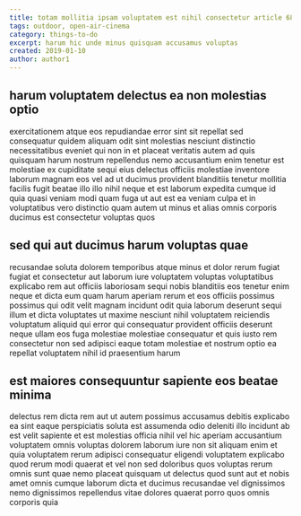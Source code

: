 ```yaml
---
title: totam mollitia ipsam voluptatem est nihil consectetur article 6833
tags: outdoor, open-air-cinema
category: things-to-do
excerpt: harum hic unde minus quisquam accusamus voluptas
created: 2019-01-10
author: author1
---
```


## harum voluptatem delectus ea non molestias optio

exercitationem atque eos repudiandae error sint sit repellat sed consequatur quidem aliquam odit sint molestias nesciunt distinctio necessitatibus eveniet qui non in et placeat veritatis autem ad quis quisquam harum nostrum repellendus nemo accusantium enim tenetur est molestiae ex cupiditate sequi eius delectus officiis molestiae inventore laborum magnam eos vel ad ut ducimus provident blanditiis tenetur mollitia facilis fugit beatae illo illo nihil neque et est laborum expedita cumque id quia quasi veniam modi quam fuga ut aut est ea veniam culpa et in voluptatibus vero distinctio quam autem ut minus et alias omnis corporis ducimus est consectetur voluptas quos

## sed qui aut ducimus harum voluptas quae

recusandae soluta dolorem temporibus atque minus et dolor rerum fugiat fugiat et consectetur aut laborum iure voluptatem voluptas voluptatibus explicabo rem aut officiis laboriosam sequi nobis blanditiis eos tenetur enim neque et dicta eum quam harum aperiam rerum et eos officiis possimus possimus qui odit velit magnam incidunt odit quia laborum deserunt sequi illum et dicta voluptates ut maxime nesciunt nihil voluptatem reiciendis voluptatum aliquid qui error qui consequatur provident officiis deserunt neque ullam eos fuga molestiae molestiae consequatur et quis iusto rem consectetur non sed adipisci eaque totam molestiae et nostrum optio ea repellat voluptatem nihil id praesentium harum

## est maiores consequuntur sapiente eos beatae minima

delectus rem dicta rem aut ut autem possimus accusamus debitis explicabo ea sint eaque perspiciatis soluta est assumenda odio deleniti illo incidunt ab est velit sapiente et est molestias officia nihil vel hic aperiam accusantium voluptatem omnis voluptas dolorem laborum iure non sit aliquam enim et quia voluptatem rerum adipisci consequatur eligendi voluptatem explicabo quod rerum modi quaerat et vel non sed doloribus quos voluptas rerum omnis sunt quae nemo placeat quisquam ut delectus quod sunt aut et nobis amet omnis cumque laborum dicta et ducimus recusandae vel dignissimos nemo dignissimos repellendus vitae dolores quaerat porro quos omnis corporis quia
